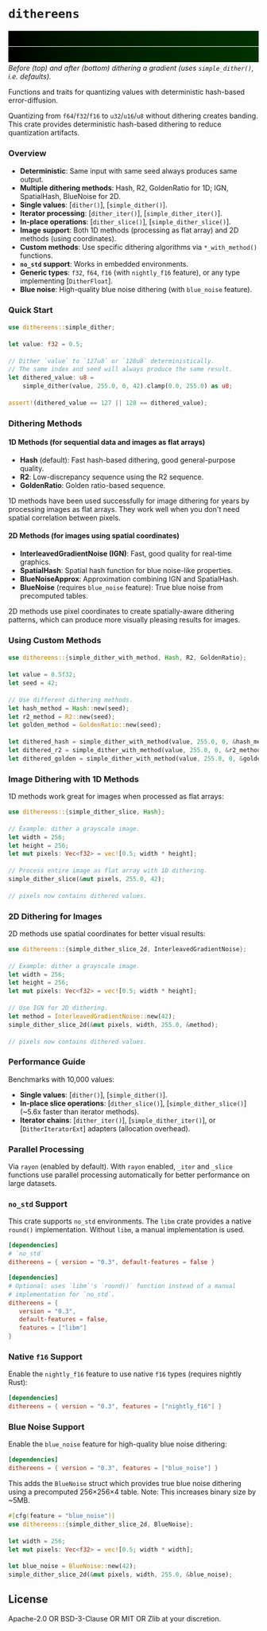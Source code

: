 # `dithereens`

![Before/after dithering](before_after_dither.png)
_Before (top) and after (bottom) dithering a gradient (uses `simple_dither()`, i.e. defaults)._

<!-- cargo-rdme start -->

Functions and traits for quantizing values with deterministic hash-based
error-diffusion.

Quantizing from `f64`/`f32`/`f16` to `u32`/`u16`/`u8` without dithering
creates banding. This crate provides deterministic hash-based dithering to
reduce quantization artifacts.

### Overview

- **Deterministic**: Same input with same seed always produces same output.
- **Multiple dithering methods**: Hash, R2, GoldenRatio for 1D; IGN, SpatialHash, BlueNoise for 2D.
- **Single values**: [`dither()`], [`simple_dither()`].
- **Iterator processing**: [`dither_iter()`], [`simple_dither_iter()`].
- **In-place operations**: [`dither_slice()`], [`simple_dither_slice()`].
- **Image support**: Both 1D methods (processing as flat array) and 2D methods (using coordinates).
- **Custom methods**: Use specific dithering algorithms via `*_with_method()` functions.
- **`no_std` support**: Works in embedded environments.
- **Generic types**: `f32`, `f64`, `f16` (with `nightly_f16` feature), or
  any type implementing [`DitherFloat`].
- **Blue noise**: High-quality blue noise dithering (with `blue_noise` feature).

### Quick Start

```rust
use dithereens::simple_dither;

let value: f32 = 0.5;

// Dither `value` to `127u8` or `128u8` deterministically.
// The same index and seed will always produce the same result.
let dithered_value: u8 =
    simple_dither(value, 255.0, 0, 42).clamp(0.0, 255.0) as u8;

assert!(dithered_value == 127 || 128 == dithered_value);
```

### Dithering Methods

#### 1D Methods (for sequential data and images as flat arrays)
- **Hash** (default): Fast hash-based dithering, good general-purpose quality.
- **R2**: Low-discrepancy sequence using the R2 sequence.
- **GoldenRatio**: Golden ratio-based sequence.

1D methods have been used successfully for image dithering for years by
processing images as flat arrays. They work well when you don't need
spatial correlation between pixels.

#### 2D Methods (for images using spatial coordinates)
- **InterleavedGradientNoise (IGN)**: Fast, good quality for real-time graphics.
- **SpatialHash**: Spatial hash function for blue noise-like properties.
- **BlueNoiseApprox**: Approximation combining IGN and SpatialHash.
- **BlueNoise** (requires `blue_noise` feature): True blue noise from precomputed tables.

2D methods use pixel coordinates to create spatially-aware dithering patterns,
which can produce more visually pleasing results for images.

### Using Custom Methods

```rust
use dithereens::{simple_dither_with_method, Hash, R2, GoldenRatio};

let value = 0.5f32;
let seed = 42;

// Use different dithering methods.
let hash_method = Hash::new(seed);
let r2_method = R2::new(seed);
let golden_method = GoldenRatio::new(seed);

let dithered_hash = simple_dither_with_method(value, 255.0, 0, &hash_method);
let dithered_r2 = simple_dither_with_method(value, 255.0, 0, &r2_method);
let dithered_golden = simple_dither_with_method(value, 255.0, 0, &golden_method);
```

### Image Dithering with 1D Methods

1D methods work great for images when processed as flat arrays:

```rust
use dithereens::{simple_dither_slice, Hash};

// Example: dither a grayscale image.
let width = 256;
let height = 256;
let mut pixels: Vec<f32> = vec![0.5; width * height];

// Process entire image as flat array with 1D dithering.
simple_dither_slice(&mut pixels, 255.0, 42);

// pixels now contains dithered values.
```

### 2D Dithering for Images

2D methods use spatial coordinates for better visual results:

```rust
use dithereens::{simple_dither_slice_2d, InterleavedGradientNoise};

// Example: dither a grayscale image.
let width = 256;
let height = 256;
let mut pixels: Vec<f32> = vec![0.5; width * height];

// Use IGN for 2D dithering.
let method = InterleavedGradientNoise::new(42);
simple_dither_slice_2d(&mut pixels, width, 255.0, &method);

// pixels now contains dithered values.
```

### Performance Guide

Benchmarks with 10,000 values:

- **Single values**: [`dither()`], [`simple_dither()`].
- **In-place slice operations**: [`dither_slice()`],
  [`simple_dither_slice()`] (~5.6x faster than iterator methods).
- **Iterator chains**: [`dither_iter()`], [`simple_dither_iter()`], or
  [`DitherIteratorExt`] adapters (allocation overhead).

### Parallel Processing

Via `rayon` (enabled by default). With `rayon` enabled, `_iter` and
`_slice` functions use parallel processing automatically for better performance
on large datasets.

### `no_std` Support

This crate supports `no_std` environments. The `libm` crate provides a
native `round()` implementation. Without `libm`, a manual implementation is
used.

```toml
[dependencies]
# `no_std`
dithereens = { version = "0.3", default-features = false }
```

```toml
[dependencies]
# Optional: uses `libm`'s `round()` function instead of a manual
# implementation for `no_std`.
dithereens = {
   version = "0.3",
   default-features = false,
   features = ["libm"]
}
```

### Native `f16` Support

Enable the `nightly_f16` feature to use native `f16` types (requires nightly
Rust):

```toml
[dependencies]
dithereens = { version = "0.3", features = ["nightly_f16"] }
```

### Blue Noise Support

Enable the `blue_noise` feature for high-quality blue noise dithering:

```toml
[dependencies]
dithereens = { version = "0.3", features = ["blue_noise"] }
```

This adds the `BlueNoise` struct which provides true blue noise dithering
using a precomputed 256×256×4 table. Note: This increases binary size by ~5MB.

```rust
#[cfg(feature = "blue_noise")]
use dithereens::{simple_dither_slice_2d, BlueNoise};

let width = 256;
let mut pixels: Vec<f32> = vec![0.5; width * width];

let blue_noise = BlueNoise::new(42);
simple_dither_slice_2d(&mut pixels, width, 255.0, &blue_noise);
```

<!-- cargo-rdme end -->

## License

Apache-2.0 OR BSD-3-Clause OR MIT OR Zlib at your discretion.

